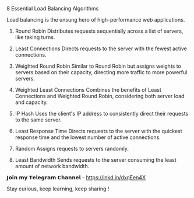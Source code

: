8 Essential Load Balancing Algorithms

Load balancing is the unsung hero of high-performance web applications.

1. Round Robin
Distributes requests sequentially across a list of servers, like taking turns.

2. Least Connections
Directs requests to the server with the fewest active connections.

3. Weighted Round Robin
Similar to Round Robin but assigns weights to servers based on their capacity, directing more traffic to more powerful servers.

4. Weighted Least Connections
Combines the benefits of Least Connections and Weighted Round Robin, considering both server load and capacity.

5. IP Hash
Uses the client's IP address to consistently direct their requests to the same server.

6. Least Response Time
Directs requests to the server with the quickest response time and the lowest number of active connections.

7. Random
Assigns requests to servers randomly.

8. Least Bandwidth
Sends requests to the server consuming the least amount of network bandwidth.

𝗝𝗼𝗶𝗻 𝗺𝘆 𝗧𝗲𝗹𝗲𝗴𝗿𝗮𝗺 𝗖𝗵𝗮𝗻𝗻𝗲𝗹 - https://lnkd.in/dxqEen4X

Stay curious, keep learning, keep sharing !